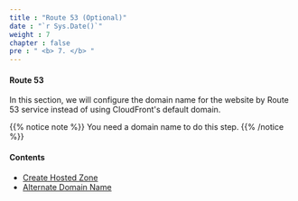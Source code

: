 ```yaml
---
title : "Route 53 (Optional)"
date : "`r Sys.Date()`" 
weight : 7 
chapter : false
pre : " <b> 7. </b> "
---
```


#### Route 53
In this section, we will configure the domain name for the website by Route 53 service instead of using CloudFront's default domain.

{{% notice note %}}
You need a domain name to do this step.
{{% /notice %}}

#### Contents

- [Create Hosted Zone](7.1-setup-hosted-zone/)
- [Alternate Domain Name](7.2-cname-cloudfront/)

